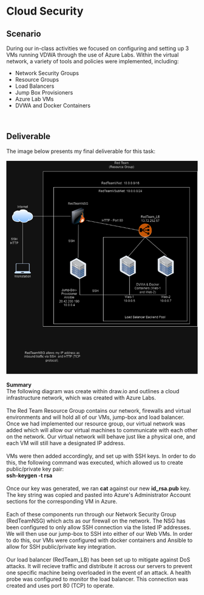 # Cloud Security

<h2>Scenario</h2>
During our in-class activities we focused on configuring and setting up 3 VMs running VDWA through the use of Azure Labs. Within the virtual network, a variety of tools and policies were implemented, including:
<ul>
  <li>Network Security Groups</li>
  <li>Resource Groups</li>
  <li>Load Balancers</li>
  <li>Jump Box Provisioners</li>
  <li>Azure Lab VMs</li>
  <li>DVWA and Docker Containers</li>
</ul>
<br>
<h2>Deliverable</h2>
The image below presents my final deliverable for this task:
<br>
<br>
<img src="https://github.com/bailey-curtis/Cloud-Security/blob/main/Cloud%20Security%20Deliverable.png">
<br>
<br>
<b>Summary</b>
<br>
The following diagram was create within draw.io and outlines a cloud infrastructure network, which was created with Azure Labs.
<br>
<br>
The Red Team Resource Group contains our network, firewalls and virtual environments and will hold all of our VMs, jump-box and load balancer. Once we had implemented our resource group, our virtual network was added which will allow our virtual machines to communicate with each other on the network. Our virtual network will behave just like a physical one, and each VM will still have a designated IP address.
<br>
<br>
VMs were then added accordingly, and set up with SSH keys. In order to do this, the following command was executed, which allowed us to create public/private key pair:
<br>
<b>ssh-keygen -t rsa</b>
<br>
<br>
Once our key was generated, we ran <b>cat</b> against our new <b>id_rsa.pub</b> key. <br>
The key string was copied and pasted into Azure's Administrator Account sections for the corresponding VM in Azure.
<br>
<br>
Each of these components run through our Network Security Group (RedTeamNSG) which acts as our firewall on the network. The NSG has been configured to only allow SSH connection via the listed IP addresses. We will then use our jump-box to SSH into either of our Web VMs. In order to do this, our VMs were configured with docker containers and Ansible to allow for SSH public/private key integration.
<br>
<br>
Our load balancer (RedTeam_LB) has been set up to mitigate against DoS attacks. It will recieve traffic and distribute it across our servers to prevent one specific machine being overloaded in the event of an attack. A health probe was configured to monitor the load balancer. This connection was created and uses port 80 (TCP) to operate.
<br>






